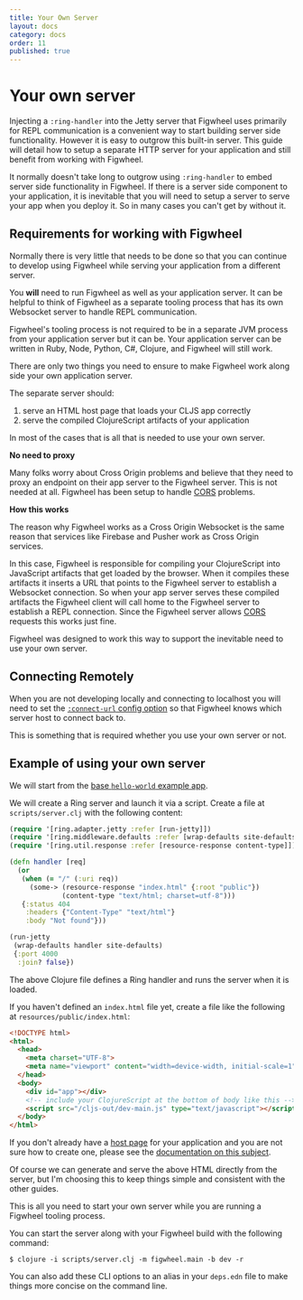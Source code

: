```yaml
---
title: Your Own Server
layout: docs
category: docs
order: 11
published: true
---
```


# Your own server

<div class="lead-in">Injecting a <code class="highlighter-rouge">:ring-handler</code> into the Jetty server
that Figwheel uses primarily for REPL communication is a convenient
way to start building server side functionality. However it is easy to
outgrow this built-in server. This guide will detail how to setup a
separate HTTP server for your application and still benefit from
working with Figwheel.</div>

It normally doesn't take long to outgrow using `:ring-handler` to
embed server side functionality in Figwheel. If there is a server side
component to your application, it is inevitable that you will need to
setup a server to serve your app when you deploy it. So in many cases
you can't get by without it.

## Requirements for working with Figwheel

Normally there is very little that needs to be done so that you can
continue to develop using Figwheel while serving your application from
a different server.

You **will** need to run Figwheel as well as your application
server. It can be helpful to think of Figwheel as a separate tooling
process that has its own Websocket server to handle REPL
communication.

Figwheel's tooling process is not required to be in a separate JVM
process from your application server but it can be. Your application
server can be written in Ruby, Node, Python, C#, Clojure, and Figwheel
will still work.

There are only two things you need to ensure to make Figwheel work
along side your own application server.

The separate server should:

1. serve an HTML host page that loads your CLJS app
   correctly
2. serve the compiled ClojureScript artifacts of your application

In most of the cases that is all that is needed to use your own server.

**No need to proxy**

Many folks worry about Cross Origin problems and believe that they
need to proxy an endpoint on their app server to the Figwheel
server. This is not needed at all. Figwheel has been setup to handle
[CORS][cors] problems.

**How this works**

The reason why Figwheel works as a Cross Origin Websocket is the same
reason that services like Firebase and Pusher work as Cross Origin
services.

In this case, Figwheel is responsible for compiling your ClojureScript
into JavaScript artifacts that get loaded by the browser. When it
compiles these artifacts it inserts a URL that points to the Figwheel
server to establish a Websocket connection. So when your app server
serves these compiled artifacts the Figwheel client will call home to
the Figwheel server to establish a REPL connection. Since the Figwheel
server allows [CORS][cors] requests this works just fine.

Figwheel was designed to work this way to support the inevitable need
to use your own server.

## Connecting Remotely

When you are not developing locally and connecting to localhost you
will need to set the
[`:connect-url` config option](../config-options#connect-url) so that
Figwheel knows which server host to connect back to.

This is something that is required whether you use your own server or
not.

## Example of using your own server

We will start from the
[base `hello-world` example app][base-example-gist].

We will create a Ring server and launch it via a script. Create a
file at `scripts/server.clj` with the following content: 

```clojure
(require '[ring.adapter.jetty :refer [run-jetty]])
(require '[ring.middleware.defaults :refer [wrap-defaults site-defaults]])
(require '[ring.util.response :refer [resource-response content-type]])

(defn handler [req]
  (or
   (when (= "/" (:uri req))
     (some-> (resource-response "index.html" {:root "public"})
             (content-type "text/html; charset=utf-8"))) 
   {:status 404
    :headers {"Content-Type" "text/html"}
    :body "Not found"}))

(run-jetty
 (wrap-defaults handler site-defaults)
 {:port 4000
  :join? false})
```

The above Clojure file defines a Ring handler and runs the server when
it is loaded.

If you haven't defined an `index.html` file yet, create a file like the
following at `resources/public/index.html`:

```html
<!DOCTYPE html>
<html>
  <head>
    <meta charset="UTF-8">
    <meta name="viewport" content="width=device-width, initial-scale=1">
  </head>
  <body>
    <div id="app"></div>
    <!-- include your ClojureScript at the bottom of body like this -->
    <script src="/cljs-out/dev-main.js" type="text/javascript"></script>
  </body>
</html>
```

If you don't already have a [host page](your_own_page.md) for your
application and you are not sure how to create one, please see the
[documentation on this subject](your_own_page.md).

Of course we can generate and serve the above HTML directly from the
server, but I'm choosing this to keep things simple and consistent
with the other guides.

This is all you need to start your own server while you are running a
Figwheel tooling process.

You can start the server along with your Figwheel build with the
following command:

```shell
$ clojure -i scripts/server.clj -m figwheel.main -b dev -r
```

You can also add these CLI options to an alias in your `deps.edn` file
to make things more concise on the command line.

[base-example-gist]: https://gist.github.com/bhauman/a5251390d1b8db09f43c385fb505727d
[cors]: https://developer.mozilla.org/en-US/docs/Web/HTTP/CORS




